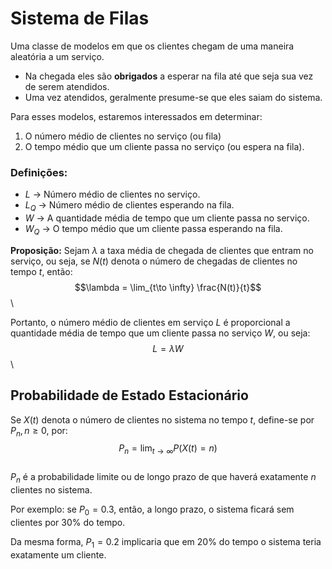 # Sistema de Filas

Uma classe de modelos em que os clientes chegam de uma maneira aleatória a um serviço.

- Na chegada eles são **obrigados** a esperar na fila até que seja sua vez de serem atendidos.
- Uma vez atendidos, geralmente presume-se que eles saiam do sistema.

Para esses modelos, estaremos interessados em determinar:

1. O número médio de clientes no serviço (ou fila)
2. O tempo médio que um cliente passa no serviço (ou espera na fila).

### Definições:

- $L$ -> Número médio de clientes no serviço.
- $L_Q$ -> Número médio de clientes esperando na fila.
- $W$ -> A quantidade média de tempo que um cliente passa no serviço.
- $W_Q$ -> O tempo médio que um cliente passa esperando na fila.

**Proposição:** Sejam $\lambda$ a taxa média de chegada de clientes que entram no serviço, ou seja, se $N(t)$ denota o número de chegadas de clientes no tempo $t$, então: $$\lambda = \lim_{t\to \infty} \frac{N(t)}{t}$$\

Portanto, o número médio de clientes em serviço $L$ é proporcional a quantidade média de tempo que um cliente passa no serviço $W$, ou seja:
$$L = \lambda W$$\

## Probabilidade de Estado Estacionário

Se $X(t)$ denota o número de clientes no sistema no tempo $t$, define-se por $P_n, n \geq 0$, por: $$P_n=\lim_{t \to \infty} P(X(t)=n)$$\
$P_n$ é a probabilidade limite ou de longo prazo de que haverá exatamente $n$ clientes no sistema.

Por exemplo: se $P_0=0.3$, então, a longo prazo, o sistema ficará sem clientes por 30% do tempo.

Da mesma forma, $P_1=0.2$ implicaria que em 20% do tempo o sistema teria exatamente um cliente.


